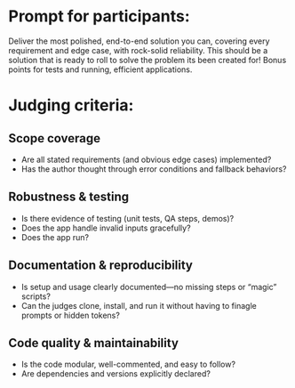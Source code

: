 
# Prompt for participants:
Deliver the most polished, end-to-end solution you can, covering every requirement and edge case, with rock-solid reliability. This should be a solution that is ready to roll to solve the problem its been created for! Bonus points for tests and running, efficient applications.

# Judging criteria:

## Scope coverage
* Are all stated requirements (and obvious edge cases) implemented?
* Has the author thought through error conditions and fallback behaviors?

## Robustness & testing
* Is there evidence of testing (unit tests, QA steps, demos)?
* Does the app handle invalid inputs gracefully?
* Does the app run? 

## Documentation & reproducibility
* Is setup and usage clearly documented—no missing steps or “magic” scripts?
* Can the judges clone, install, and run it without having to finagle prompts or hidden tokens?

## Code quality & maintainability
* Is the code modular, well-commented, and easy to follow?
* Are dependencies and versions explicitly declared?
